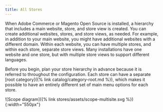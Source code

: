 ```yaml
---
title: All Stores
---
```


When Adobe Commerce or Magento Open Source is installed, a hierarchy that includes a main website, store, and store view is created. You can create additional websites, stores, and store views, as needed. For example, in addition to your main website, you might have additional websites with a different domain. Within each website, you can have multiple stores, and within each store, separate store views. Many installations have one website and one store, but with multiple store views to support different languages.

Before you begin, plan your store hierarchy in advance because it is referred to throughout the configuration. Each store can have a separate [root category]({% link catalog/category-root.md %}), which makes it possible to have an entirely different set of main menu options for each store.

![Scope diagram]({% link stores/assets/scope-multisite.svg %}){:width="550px"}

